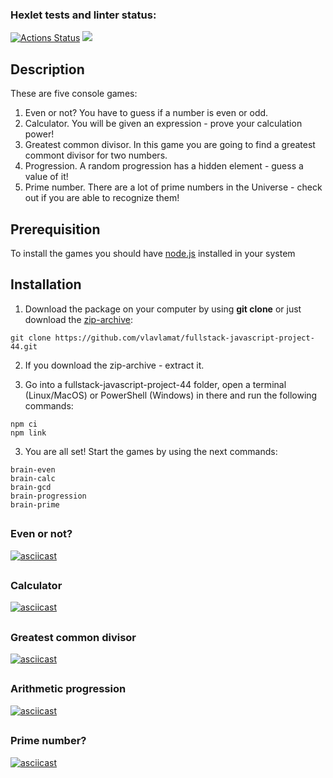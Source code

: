 ### Hexlet tests and linter status:

[![Actions Status](https://github.com/VlaVlaMat/fullstack-javascript-project-44/workflows/hexlet-check/badge.svg)](https://github.com/VlaVlaMat/fullstack-javascript-project-44/actions)
<a href="https://codeclimate.com/github/vlavlamat/fullstack-javascript-project-44/maintainability"><img src="https://api.codeclimate.com/v1/badges/a8dba9b82a4a08dd0e3b/maintainability" /></a>


## <h2>Description</h2>
These are five console games:
1. Even or not? You have to guess if a number is even or odd.
2. Calculator. You will be given an expression - prove your calculation power!
3. Greatest common divisor. In this game you are going to find a greatest commont divisor for two numbers.
4. Progression. A random progression has a hidden element - guess a value of it!
5. Prime number. There are a lot of prime numbers in the Universe - check out if you are able to recognize them!

## <h2>Prerequisition</h2>
To install the games you should have <a href="https://nodejs.org/en/">node.js</a> installed in your system

## <h2>Installation</h2>
1. Download the package on your computer by using <strong>git clone</strong> or just download the <a href="https://github.com/vlavlamat/fullstack-javascript-project-44/archive/refs/heads/main.zip">zip-archive</a>:

```console
git clone https://github.com/vlavlamat/fullstack-javascript-project-44.git
```
2. If you download the zip-archive - extract it.

2. Go into a fullstack-javascript-project-44 folder, open a terminal (Linux/MacOS) or PowerShell (Windows) in there and run the following commands:

```console
npm ci
npm link
```
3. You are all set! Start the games by using the next commands:

```console
brain-even
brain-calc
brain-gcd
brain-progression
brain-prime
```

## <h3>Even or not?</h3>
[![asciicast](https://asciinema.org/a/564704.svg)](https://asciinema.org/a/564704)


## <h3>Calculator</h3>
[![asciicast](https://asciinema.org/a/GZklExwxuFnEn4rjhXUBNLyfl.svg)](https://asciinema.org/a/GZklExwxuFnEn4rjhXUBNLyfl)



## <h3>Greatest common divisor</h3>
[![asciicast](https://asciinema.org/a/fBNosiLUBtKXFFk3TndBjnKnE.svg)](https://asciinema.org/a/fBNosiLUBtKXFFk3TndBjnKnE)



## <h3>Arithmetic progression</h3>
[![asciicast](https://asciinema.org/a/Ye94Y3gQ0xMvQN1bl28EEtE4C.svg)](https://asciinema.org/a/Ye94Y3gQ0xMvQN1bl28EEtE4C)



## <h3>Prime number?</h3>
[![asciicast](https://asciinema.org/a/564725.svg)](https://asciinema.org/a/564725)
